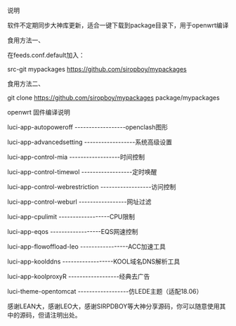 说明


软件不定期同步大神库更新，适合一键下载到package目录下，用于openwrt编译



食用方法一、


在feeds.conf.default加入：

src-git mypackages https://github.com/siropboy/mypackages

食用方法二、

git clone https://github.com/siropboy/mypackages package/mypackages



openwrt 固件编译说明

luci-app-autopoweroff ------------------openclash图形

luci-app-advancedsetting ------------------系统高级设置

luci-app-control-mia ------------------时间控制

luci-app-control-timewol ------------------定时唤醒

luci-app-control-webrestriction ------------------访问控制

luci-app-control-weburl -----------------网址过滤

luci-app-cpulimit ------------------CPU限制

luci-app-eqos ------------------EQS网速控制

luci-app-flowoffload-leo -----------------ACC加速工具

luci-app-koolddns ------------------KOOL域名DNS解析工具

luci-app-koolproxyR ------------------经典去广告

luci-theme-opentomcat ------------------仿LEDE主题（适配18.06）

感谢LEAN大，感谢LEO大，感谢SIRPDBOY等大神分享源码，你可以随意使用其中的源码，但请注明出处。
